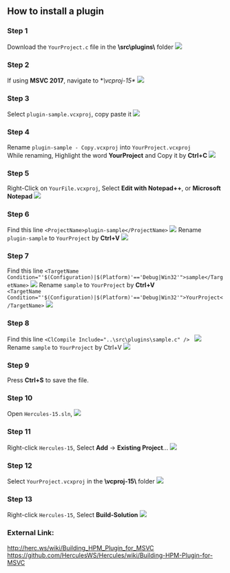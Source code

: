 ## How to install a plugin

### Step 1
Download the `YourProject.c` file in the **\src\plugins\\** folder
![](https://raw.githubusercontent.com/AnnieRuru/customs/master/screenshots/MSVC_step1.png)

### Step 2
If using **MSVC 2017**, navigate to **\vcproj-15\**
![](https://raw.githubusercontent.com/AnnieRuru/customs/master/screenshots/MSVC_step2.png)

### Step 3
Select `plugin-sample.vcxproj`, copy paste it
![](https://raw.githubusercontent.com/AnnieRuru/customs/master/screenshots/MSVC_step3.png)

### Step 4
Rename `plugin-sample - Copy.vcxproj` into `YourProject.vcxproj`  
While renaming, Highlight the word **YourProject** and Copy it by **Ctrl+C**
![](https://raw.githubusercontent.com/AnnieRuru/customs/master/screenshots/MSVC_step4.png)

### Step 5
Right-Click on `YourFile.vcxproj`, Select **Edit with Notepad++**, or **Microsoft Notepad**
![](https://raw.githubusercontent.com/AnnieRuru/customs/master/screenshots/MSVC_step5.png)

### Step 6
Find this line
`<ProjectName>plugin-sample</ProjectName>`
![](https://raw.githubusercontent.com/AnnieRuru/customs/master/screenshots/MSVC_step6.png)
Rename `plugin-sample` to `YourProject` by **Ctrl+V**
![](https://raw.githubusercontent.com/AnnieRuru/customs/master/screenshots/MSVC_step6_.png)

### Step 7
Find this line
`<TargetName Condition="'$(Configuration)|$(Platform)'=='Debug|Win32'">sample</TargetName>`
![](https://raw.githubusercontent.com/AnnieRuru/customs/master/screenshots/MSVC_step7.png)
Rename `sample` to `YourProject` by **Ctrl+V**  
`<TargetName Condition="'$(Configuration)|$(Platform)'=='Debug|Win32'">YourProject</TargetName>`
![](https://raw.githubusercontent.com/AnnieRuru/customs/master/screenshots/MSVC_step7_.png)

### Step 8
Find this line
`<ClCompile Include="..\src\plugins\sample.c" /> `
![](https://raw.githubusercontent.com/AnnieRuru/customs/master/screenshots/MSVC_step8.png)
Rename `sample` to `YourProject` by Ctrl+V
![](https://raw.githubusercontent.com/AnnieRuru/customs/master/screenshots/MSVC_step8_.png)

### Step 9
Press **Ctrl+S** to save the file.

### Step 10
Open `Hercules-15.sln`,
![](https://raw.githubusercontent.com/AnnieRuru/customs/master/screenshots/MSVC_step10.png)

### Step 11
Right-click `Hercules-15`, Select **Add** -> **Existing Project**...
![](https://raw.githubusercontent.com/AnnieRuru/customs/master/screenshots/MSVC_step11.png)

### Step 12
Select `YourProject.vcxproj` in the **\vcproj-15\\** folder
![](https://raw.githubusercontent.com/AnnieRuru/customs/master/screenshots/MSVC_step12.png)

### Step 13
Right-click `Hercules-15`, Select **Build-Solution**
![](https://raw.githubusercontent.com/AnnieRuru/customs/master/screenshots/MSVC_step13.png)

### External Link:
http://herc.ws/wiki/Building_HPM_Plugin_for_MSVC  
https://github.com/HerculesWS/Hercules/wiki/Building-HPM-Plugin-for-MSVC
